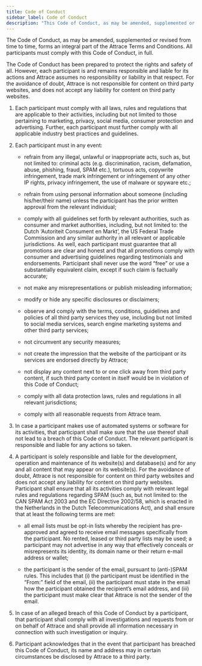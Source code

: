 ```yaml
---
title: Code of Conduct
sidebar_label: Code of Conduct
description: "This Code of Conduct, as may be amended, supplemented or revised from time to time, forms an integral part of the Attrace Terms and Conditions"
---
```


The Code of Conduct, as may be amended, supplemented or revised from time to time, forms an integral part of the Attrace Terms and Conditions. All participants must comply with this Code of Conduct, in full.

The Code of Conduct has been prepared to protect the rights and safety of all. However, each participant is and remains responsible and liable for its actions and Attrace assumes no responsibility or liability in that respect. For the avoidance of doubt, Attrace is not responsible for content on third party websites, and does not accept any liability for content on third party websites.

1. Each participant must comply with all laws, rules and regulations that are applicable to their activities, including but not limited to those pertaining to marketing, privacy, social media, consumer protection and advertising. Further, each participant must further comply with all applicable industry best practices and guidelines.

1. Each participant must in any event:

    * refrain from any illegal, unlawful or inappropriate acts, such as, but not limited to: criminal acts (e.g. discrimination, racism, defamation, abuse, phishing, fraud, SPAM etc.), tortuous acts, copywrite infringement, trade mark infringement or infringement of any other IP rights, privacy infringement, the use of malware or spyware etc.;

    * refrain from using personal information about someone (including his/her/their name) unless the participant has the prior written approval from the relevant individual;

    * comply with all guidelines set forth by relevant authorities, such as consumer and market authorities, including, but not limited to: the Dutch ‘Autoriteit Consument en Markt’, the US Federal Trade Commission and any similar authority in all relevant or applicable jurisdictions. As well, each participant must guarantee that all promotions are clear and honest and that all promotions comply with consumer and advertising guidelines regarding testimonials and endorsements. Participant shall never use the word “free” or use a substantially equivalent claim, except if such claim is factually accurate;

    * not make any misrepresentations or publish misleading information;

    * modify or hide any specific disclosures or disclaimers;

    * observe and comply with the terms, conditions, guidelines and policies of all third party services they use, including but not limited to social media services, search engine marketing systems and other third party services;

    * not circumvent any security measures;

    * not create the impression that the website of the participant or its services are endorsed directly by Attrace;

    * not display any content next to or one click away from third party content, if such third party content in itself would be in violation of this Code of Conduct;

    * comply with all data protection laws, rules and regulations in all relevant jurisdictions;

    * comply with all reasonable requests from Attrace team.

1. In case a participant makes use of automated systems or software for its activities, that participant shall make sure that the use thereof shall not lead to a breach of this Code of Conduct. The relevant participant is responsible and liable for any actions so taken.

1. A participant is solely responsible and liable for the development, operation and maintenance of its website(s) and database(s) and for any and all content that may appear on its website(s). For the avoidance of doubt, Attrace is not responsible for content on third party websites and does not accept any liability for content on third party websites. Participant shall ensure that all its activities comply with relevant legal rules and regulations regarding SPAM (such as, but not limited to: the CAN SPAM Act 2003 and the EC Directive 2002/58, which is enacted in the Netherlands in the Dutch Telecommunications Act), and shall ensure that at least the following terms are met:

    * all email lists must be opt-in lists whereby the recipient has pre-approved and agreed to receive email messages specifically from the participant. No rented, leased or third party lists may be used; a participant may not advertise in any way that effectively conceals or misrepresents its identity, its domain name or their return e-mail address or wallet;

    * the participant is the sender of the email, pursuant to (anti-)SPAM rules. This includes that (i) the participant must be identified in the “From:” field of the email, (ii) the participant must state in the email how the participant obtained the recipient’s email address, and (iii) the participant must make clear that Attrace is not the sender of the email.

1. In case of an alleged breach of this Code of Conduct by a participant, that participant shall comply with all investigations and requests from or on behalf of Attrace and shall provide all information necessary in connection with such investigation or inquiry.

1. Participant acknowledges that in the event that participant has breached this Code of Conduct, its name and address may in certain circumstances be disclosed by Attrace to a third party.

